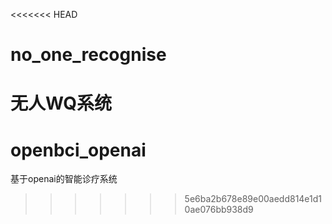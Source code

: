 <<<<<<< HEAD
# no_one_recognise
无人WQ系统
=======
# openbci_openai
基于openai的智能诊疗系统
>>>>>>> 5e6ba2b678e89e00aedd814e1d10ae076bb938d9
